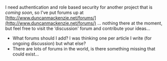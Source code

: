 I need authentication and role based security for another project that is _coming soon_, so I've put forums up at [http://www.duncanmackenzie.net/forums/](http://www.duncanmackenzie.net/forums/) ... nothing there at the moment, but feel free to visit the &#8216;discussion' forum and contribute your ideas...

  * What forums should I add? I was thinking one per article I write (for ongoing discussion) but what else?
  * There are lots of forums in the world, is there something missing that could exist...